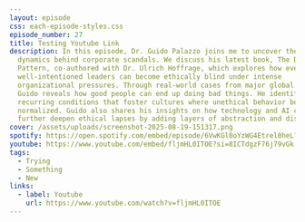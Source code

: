 ```yaml
---
layout: episode
css: each-episode-styles.css
episode_number: 27
title: Testing Youtube Link
description: In this episode, Dr. Guido Palazzo joins me to uncover the hidden
  dynamics behind corporate scandals. We discuss his latest book, The Dark
  Pattern, co-authored with Dr. Ulrich Hoffrage, which explores how even
  well-intentioned leaders can become ethically blind under intense
  organizational pressures. Through real-world cases from major global firms,
  Guido reveals how good people can end up doing bad things. He identifies nine
  recurring conditions that foster cultures where unethical behavior becomes
  normalized. Guido also shares his insights on how technology and AI can
  further deepen ethical lapses by adding layers of abstraction and distance.
cover: /assets/uploads/screenshot-2025-08-19-151317.png
spotify: https://open.spotify.com/embed/episode/6VwKGl0oYzWG4Etrel0heL?utm_source=generator
youtube: https://www.youtube.com/embed/fljmHL0ITOE?si=8ICTdgzF76j79vGk
tags:
  - Trying
  - Something
  - New
links:
  - label: Youtube
    url: https://www.youtube.com/watch?v=fljmHL0ITOE
---
```

